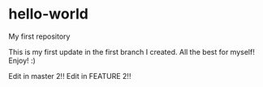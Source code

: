 # hello-world
My first repository

This is my first update in the first branch I created.
All the best for myself! Enjoy! :)

Edit in master 2!!
Edit in FEATURE 2!!
